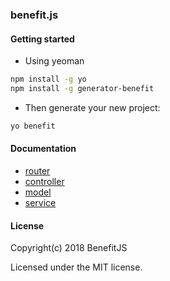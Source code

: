 ### benefit.js

#### Getting started

* Using yeoman

```bash
npm install -g yo
npm install -g generator-benefit
```

* Then generate your new project:

```bash
yo benefit
```

#### Documentation

  * [router](https://github.com/BenefitJS/benefit-doc/blob/master/markdown/router.md)
  * [controller](https://github.com/BenefitJS/benefit-doc/blob/master/markdown/controller.md)
  * [model](https://github.com/BenefitJS/benefit-doc/blob/master/markdown/model.md)
  * [service](https://github.com/BenefitJS/benefit-doc/blob/master/markdown/service.md)

#### License

Copyright(c) 2018 BenefitJS

Licensed under the MIT license.
